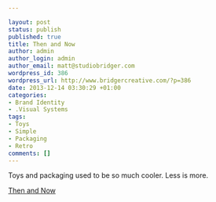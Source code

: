 ```yaml
---

layout: post
status: publish
published: true
title: Then and Now
author: admin
author_login: admin
author_email: matt@studiobridger.com
wordpress_id: 386
wordpress_url: http://www.bridgercreative.com/?p=386
date: 2013-12-14 03:30:29 +01:00
categories:
- Brand Identity
- .Visual Systems
tags:
- Toys
- Simple
- Packaging
- Retro
comments: []
---
```

Toys and packaging used to be so much cooler. Less is more. 

[Then and Now](http://www.cnn.com/2013/12/13/living/gallery/toys-then-and-now/index.html?hpt=hp_c3)

